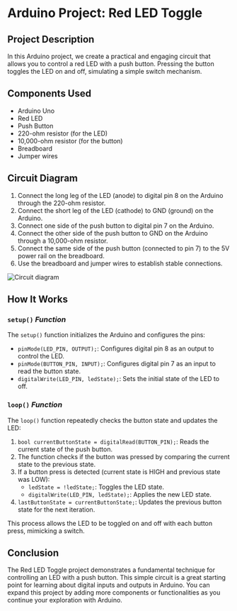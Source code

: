 # Arduino Project: Red LED Toggle

## Project Description

In this Arduino project, we create a practical and engaging circuit that allows you to control a red LED with a push button. Pressing the button toggles the LED on and off, simulating a simple switch mechanism.


## Components Used

- Arduino Uno
- Red LED
- Push Button
- 220-ohm resistor (for the LED)
- 10,000-ohm resistor (for the button)
- Breadboard
- Jumper wires

## Circuit Diagram

1. Connect the long leg of the LED (anode) to digital pin 8 on the Arduino through the 220-ohm resistor.
2. Connect the short leg of the LED (cathode) to GND (ground) on the Arduino.
3. Connect one side of the push button to digital pin 7 on the Arduino.
4. Connect the other side of the push button to GND on the Arduino through a 10,000-ohm resistor.
5. Connect the same side of the push button (connected to pin 7) to the 5V power rail on the breadboard.
6. Use the breadboard and jumper wires to establish stable connections.

![Circuit diagram](https://github.com/MBenincasa/arduino-learning-projects/blob/main/red_led_toggle/red_led_toggle.png)

## How It Works

### `setup()` ***Function***

The `setup()` function initializes the Arduino and configures the pins:

- `pinMode(LED_PIN, OUTPUT);`: Configures digital pin 8 as an output to control the LED.
- `pinMode(BUTTON_PIN, INPUT);`: Configures digital pin 7 as an input to read the button state.
- `digitalWrite(LED_PIN, ledState);`: Sets the initial state of the LED to off.

### `loop()` ***Function***

The `loop()` function repeatedly checks the button state and updates the LED:

1. `bool currentButtonState = digitalRead(BUTTON_PIN);`: Reads the current state of the push button.
2. The function checks if the button was pressed by comparing the current state to the previous state.
3. If a button press is detected (current state is HIGH and previous state was LOW):
   - `ledState = !ledState;`: Toggles the LED state.
   - `digitalWrite(LED_PIN, ledState);`: Applies the new LED state.
4. `lastButtonState = currentButtonState;`: Updates the previous button state for the next iteration.

This process allows the LED to be toggled on and off with each button press, mimicking a switch.

## Conclusion

The Red LED Toggle project demonstrates a fundamental technique for controlling an LED with a push button. This simple circuit is a great starting point for learning about digital inputs and outputs in Arduino. You can expand this project by adding more components or functionalities as you continue your exploration with Arduino.